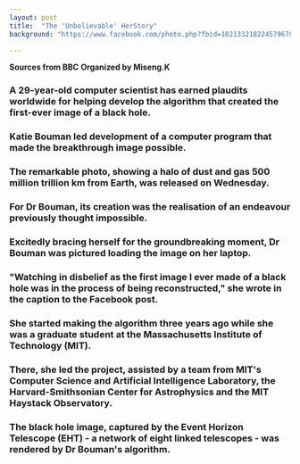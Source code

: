 ```yaml
---
layout: post
title:  "The 'Unbelievable' HerStory"
background: "https://www.facebook.com/photo.php?fbid=10213321822457967&set=a.1407432103727&type=3"

---
```


**Sources from BBC**
**Organized by Miseng.K**

### A 29-year-old computer scientist has earned plaudits worldwide for helping develop the algorithm that created the first-ever image of a black hole.

### Katie Bouman led development of a computer program that made the breakthrough image possible.

### The remarkable photo, showing a halo of dust and gas 500 million trillion km from Earth, was released on Wednesday.

### For Dr Bouman, its creation was the realisation of an endeavour previously thought impossible.

### Excitedly bracing herself for the groundbreaking moment, Dr Bouman was pictured loading the image on her laptop.

### "Watching in disbelief as the first image I ever made of a black hole was in the process of being reconstructed," she wrote in the caption to the Facebook post.

### She started making the algorithm three years ago while she was a graduate student at the Massachusetts Institute of Technology (MIT).

### There, she led the project, assisted by a team from MIT's Computer Science and Artificial Intelligence Laboratory, the Harvard-Smithsonian Center for Astrophysics and the MIT Haystack Observatory.

### The black hole image, captured by the Event Horizon Telescope (EHT) - a network of eight linked telescopes - was rendered by Dr Bouman's algorithm.
